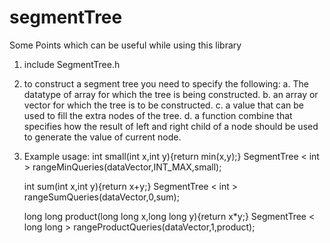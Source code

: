 # segmentTree

Some Points which can be useful while using this library

1. include SegmentTree.h

2. to construct a segment tree you need to specify the following:
   a. The datatype of array for which the tree is being constructed.
   b. an array or vector for which the tree is to be constructed.
   c. a value that can be used to fill the extra nodes of the tree.
   d. a function combine that specifies how the result of left and right child of a node
   should be used to generate the value of current node.

3. Example usage:
   int small(int x,int y){return min(x,y);}
   SegmentTree < int > rangeMinQueries(dataVector,INT_MAX,small);

   int sum(int x,int y){return x+y;}
   SegmentTree < int > rangeSumQueries(dataVector,0,sum);

   long long product(long long x,long long y){return x*y;}
   SegmentTree < long long > rangeProductQueries(dataVector,1,product);

